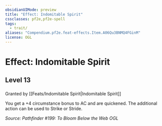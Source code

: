 ```yaml
---
obsidianUIMode: preview
title: "Effect: Indomitable Spirit"
cssclasses: pf2e,pf2e-spell
tags:
  - trait/
aliases: "Compendium.pf2e.feat-effects.Item.A06Qu3BNMQ4FGinM"
license: OGL
---
```

# Effect: Indomitable Spirit
## Level 13
### 






Granted by [[Feats/Indomitable Spirit|Indomitable Spirit]]

You get a +4 circumstance bonus to AC and are quickened. The additional action can be used to Strike or Stride.

*Source: Pathfinder #199: To Bloom Below the Web*
*OGL*